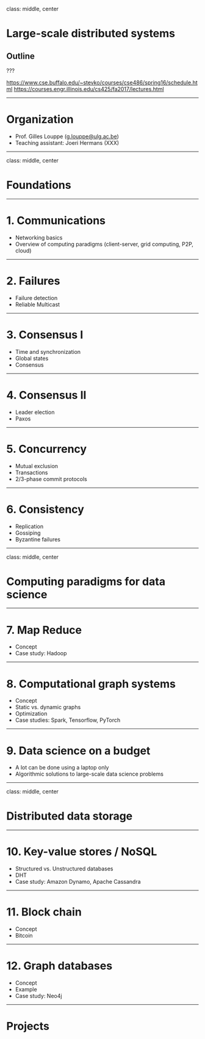 class: middle, center

# Large-scale distributed systems
## Outline

???

https://www.cse.buffalo.edu/~stevko/courses/cse486/spring16/schedule.html
https://courses.engr.illinois.edu/cs425/fa2017/lectures.html

---

# Organization

- Prof. Gilles Louppe ([g.louppe@ulg.ac.be](mailto:g.louppe@ulg.ac.be))
- Teaching assistant: Joeri Hermans (XXX)

---

class: middle, center

# Foundations

---

# 1. Communications

- Networking basics
- Overview of computing paradigms (client-server, grid computing, P2P, cloud)

---

# 2. Failures

- Failure detection
- Reliable Multicast

---

# 3. Consensus I

- Time and synchronization
- Global states
- Consensus

---

# 4. Consensus II

- Leader election
- Paxos

---

# 5. Concurrency

- Mutual exclusion
- Transactions
- 2/3-phase commit protocols

---

# 6. Consistency

- Replication
- Gossiping
- Byzantine failures

---

class: middle, center

# Computing paradigms for data science

---

# 7. Map Reduce

- Concept
- Case study: Hadoop

---

# 8. Computational graph systems

- Concept
- Static vs. dynamic graphs
- Optimization
- Case studies: Spark, Tensorflow, PyTorch

---

# 9. Data science on a budget

- A lot can be done using a laptop only
- Algorithmic solutions to large-scale data science problems

---

class: middle, center

# Distributed data storage

---

# 10. Key-value stores / NoSQL

- Structured vs. Unstructured databases
- DHT
- Case study: Amazon Dynamo, Apache Cassandra

---

# 11. Block chain

- Concept
- Bitcoin

---

# 12. Graph databases

- Concept
- Example
- Case study: Neo4j

---

# Projects
